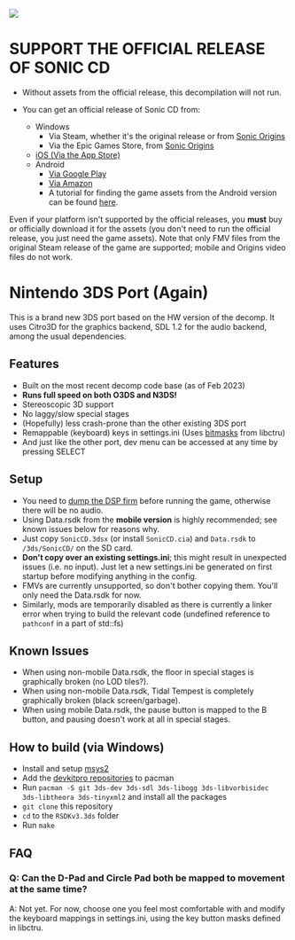 ![](header.png?raw=true)
# **SUPPORT THE OFFICIAL RELEASE OF SONIC CD**
+ Without assets from the official release, this decompilation will not run.

+ You can get an official release of Sonic CD from:
  * Windows
    * Via Steam, whether it's the original release or from [Sonic Origins](https://store.steampowered.com/app/1794960)
    * Via the Epic Games Store, from [Sonic Origins](https://store.epicgames.com/en-US/p/sonic-origins)
  * [iOS (Via the App Store)](https://apps.apple.com/us/app/sonic-cd-classic/id454316134)
  * Android
    * [Via Google Play](https://play.google.com/store/apps/details?id=com.sega.soniccd.classic)
    * [Via Amazon](https://www.amazon.com/Sega-of-America-Sonic-CD/dp/B008K9UZY4/)
    * A tutorial for finding the game assets from the Android version can be found [here](https://gamebanana.com/tuts/14942).

Even if your platform isn't supported by the official releases, you **must** buy or officially download it for the assets (you don't need to run the official release, you just need the game assets). Note that only FMV files from the original Steam release of the game are supported; mobile and Origins video files do not work.

# Nintendo 3DS Port (Again)
This is a brand new 3DS port based on the HW version of the decomp.
It uses Citro3D for the graphics backend, SDL 1.2 for the audio backend, among the usual dependencies.

## Features
* Built on the most recent decomp code base (as of Feb 2023)
* **Runs full speed on both O3DS and N3DS!**
* Stereoscopic 3D support
* No laggy/slow special stages
* (Hopefully) less crash-prone than the other existing 3DS port
* Remappable (keyboard) keys in settings.ini (Uses [bitmasks](https://github.com/devkitPro/libctru/blob/master/libctru/include/3ds/services/hid.h) from libctru)
* And just like the other port, dev menu can be accessed at any time by pressing SELECT

## Setup
* You need to [dump the DSP firm](https://github.com/zoogie/DSP1/releases) before running the game, otherwise there will be no audio.
* Using Data.rsdk from the **mobile version** is highly recommended; see known issues below for reasons why.
* Just copy `SonicCD.3dsx` (or install `SonicCD.cia`) and `Data.rsdk` to `/3ds/SonicCD/` on the SD card.
* **Don't copy over an existing settings.ini**; this might result in unexpected issues (i.e. no input). Just let a new settings.ini be generated on first startup before modifying anything in the config.
* FMVs are currently unsupported, so don't bother copying them. You'll only need the Data.rsdk for now.
* Similarly, mods are temporarily disabled as there is currently a linker error when trying to build the relevant code (undefined reference to `pathconf` in a part of std::fs)

## Known Issues
* When using non-mobile Data.rsdk, the floor in special stages is graphically broken (no LOD tiles?).
* When using non-mobile Data.rsdk, Tidal Tempest is completely graphically broken (black screen/garbage).
* When using mobile Data.rsdk, the pause button is mapped to the B button, and pausing doesn't work at all in special stages.

## How to build (via Windows)
* Install and setup [msys2](https://www.msys2.org/)
* Add the [devkitpro repositories](https://devkitpro.org/wiki/devkitPro_pacman) to pacman
* Run `pacman -S git 3ds-dev 3ds-sdl 3ds-libogg 3ds-libvorbisidec 3ds-libtheora 3ds-tinyxml2` and install all the packages
* `git clone` this repository
* `cd` to the `RSDKv3.3ds` folder
* Run `make`

## FAQ
### Q: Can the D-Pad and Circle Pad both be mapped to movement at the same time?
A: Not yet. For now, choose one you feel most comfortable with and modify the keyboard mappings in settings.ini, using the key button masks defined in libctru.
